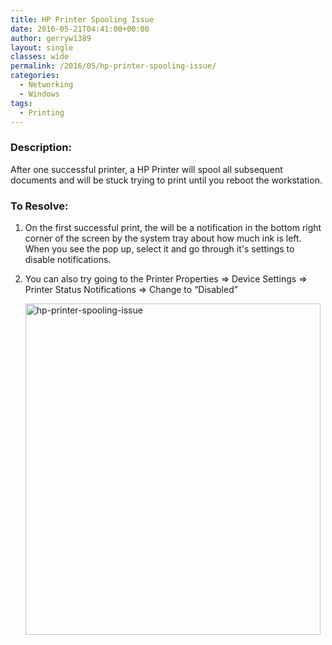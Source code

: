 ```yaml
---
title: HP Printer Spooling Issue
date: 2016-05-21T04:41:00+00:00
author: gerryw1389
layout: single
classes: wide
permalink: /2016/05/hp-printer-spooling-issue/
categories:
  - Networking
  - Windows
tags:
  - Printing
---
```

<!--more-->

### Description:

After one successful printer, a HP Printer will spool all subsequent documents and will be stuck trying to print until you reboot the workstation.

### To Resolve:

1. On the first successful print, the will be a notification in the bottom right corner of the screen by the system tray about how much ink is left. When you see the pop up, select it and go through it's settings to disable notifications.

2. You can also try going to the Printer Properties => Device Settings => Printer Status Notifications => Change to &#8220;Disabled&#8221;

   <img class="alignnone size-full wp-image-663" src="https://automationadmin.com/assets/images/uploads/2016/09/hp-printer-spooling-issue.png" alt="hp-printer-spooling-issue" width="472" height="530" srcset="https://automationadmin.com/assets/images/uploads/2016/09/hp-printer-spooling-issue.png 472w, https://automationadmin.com/assets/images/uploads/2016/09/hp-printer-spooling-issue-267x300.png 267w" sizes="(max-width: 472px) 100vw, 472px" />
